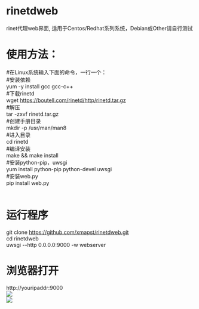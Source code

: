 # rinetdweb
rinet代理web界面, 适用于Centos/Redhat系列系统，Debian或Other请自行测试<br />
# 使用方法：<br />
#在Linux系统输入下面的命令，一行一个：<br />
#安装依赖<br />
yum -y install gcc gcc-c++<br />
#下载rinetd<br />
wget https://boutell.com/rinetd/http/rinetd.tar.gz<br />
#解压<br />
tar -zxvf rinetd.tar.gz<br />
#创建手册目录<br />
mkdir -p /usr/man/man8<br />
#进入目录<br />
cd rinetd<br />
#编译安装<br />
make && make install<br />
#安装python-pip，uwsgi<br />
yum install python-pip python-devel uwsgi<br />
#安装web.py<br />
pip install web.py<br />
<br />
# 运行程序<br />
git clone https://github.com/xmapst/rinetdweb.git<br />
cd rinetdweb<br />
uwsgi --http 0.0.0.0:9000 -w webserver
# 浏览器打开
http://youripaddr:9000<br />
![](https://github.com/xmapst/rinetdweb/blob/master/rinted.jpg)<br />
![](https://github.com/xmapst/rinetdweb/blob/master/rinted_running.jpg)
